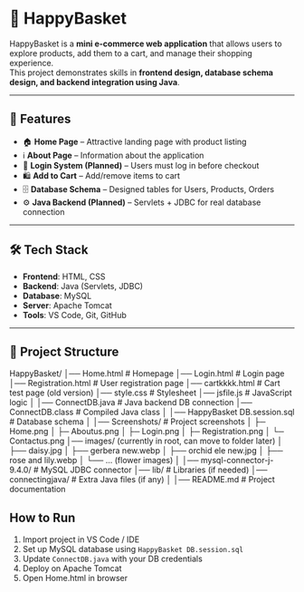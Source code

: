 # 🛒 HappyBasket

HappyBasket is a **mini e-commerce web application** that allows users to explore products, add them to a cart, and manage their shopping experience.  
This project demonstrates skills in **frontend design, database schema design, and backend integration using Java**.

---

## 🚀 Features
- 🏠 **Home Page** – Attractive landing page with product listing
- ℹ️ **About Page** – Information about the application
- 🔑 **Login System (Planned)** – Users must log in before checkout
- 🛍️ **Add to Cart** – Add/remove items to cart
- 🗄️ **Database Schema** – Designed tables for Users, Products, Orders
- ⚙️ **Java Backend (Planned)** – Servlets + JDBC for real database connection

---

## 🛠️ Tech Stack
- **Frontend**: HTML, CSS  
- **Backend**: Java (Servlets, JDBC)  
- **Database**: MySQL  
- **Server**: Apache Tomcat  
- **Tools**: VS Code, Git, GitHub  

---

## 📂 Project Structure
HappyBasket/
│── Home.html              # Homepage
│── Login.html             # Login page
│── Registration.html      # User registration page
│── cartkkkk.html          # Cart test page (old version)
│── style.css              # Stylesheet
│── jsfile.js              # JavaScript logic
│
│── ConnectDB.java         # Java backend DB connection
│── ConnectDB.class        # Compiled Java class
│
│── HappyBasket DB.session.sql  # Database schema
│
│── Screenshots/           # Project screenshots
│ ├─ Home.png
│ ├─ Aboutus.png
│ ├─ Login.png
│ ├─ Registration.png
│ └─ Contactus.png
│── images/ (currently in root, can move to folder later)
│    ├── daisy.jpg
│    ├── gerbera new.webp
│    ├── orchid ele new.jpg
│    ├── rose and lily.webp
│    └── ... (flower images)
│
│── mysql-connector-j-9.4.0/   # MySQL JDBC connector
│── lib/                       # Libraries (if needed)
│── connectingjava/            # Extra Java files (if any)
│
│── README.md                  # Project documentation
## How to Run
1. Import project in VS Code / IDE
2. Set up MySQL database using `HappyBasket DB.session.sql`
3. Update `ConnectDB.java` with your DB credentials
4. Deploy on Apache Tomcat
5. Open Home.html in browser
